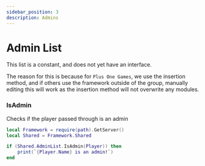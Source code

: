 ```yaml
---
sidebar_position: 3
description: Admins
---
```


# Admin List
This list is a constant, and does not yet have an interface.

The reason for this is because for `Plus One Games`, we use the insertion method, and if others use the framework outside of the group, manually editing this will work as the insertion method will not overwrite any modules.

### IsAdmin
Checks if the player passed through is an admin

```lua
local Framework = require(path).GetServer()
local Shared = Framework.Shared

if (Shared.AdminList.IsAdmin(Player)) then
    print(`{Player.Name} is an admin!`)
end
```